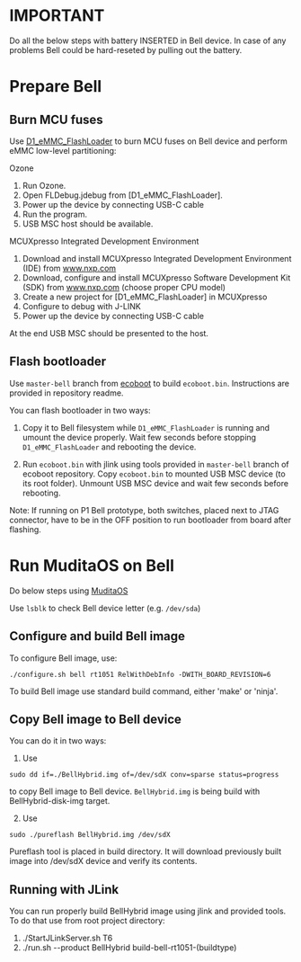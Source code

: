 # IMPORTANT

Do all the below steps with battery INSERTED in Bell device.
In case of any problems Bell could be hard-reseted by pulling out the battery.

# Prepare Bell

## Burn MCU fuses

Use [D1_eMMC_FlashLoader](https://github.com/mudita/D1_eMMC_FlashLoader/)
to burn MCU fuses on Bell device
and perform eMMC low-level partitioning:

Ozone

1. Run Ozone. 
2. Open FLDebug.jdebug from [D1_eMMC_FlashLoader].
3. Power up the device by connecting USB-C cable
4. Run the program. 
5. USB MSC host should be available. 

MCUXpresso Integrated Development Environment

1. Download and install MCUXpresso Integrated Development Environment (IDE) from www.nxp.com
2. Download, configure and install MCUXpresso Software Development Kit (SDK) from www.nxp.com (choose proper CPU model)
3. Create a new project for [D1_eMMC_FlashLoader] in MCUXpresso
4. Configure to debug with J-LINK
5. Power up the device by connecting USB-C cable

At the end USB MSC should be presented to the host.

## Flash bootloader

Use `master-bell` branch from [ecoboot](https://github.com/mudita/ecoboot/tree/master-bell) to build `ecoboot.bin`. Instructions are provided in repository readme.

You can flash bootloader in two ways:

1. Copy it to Bell filesystem while `D1_eMMC_FlashLoader` is running and umount the device properly. Wait few seconds before stopping `D1_eMMC_FlashLoader` and rebooting the device.

2. Run `ecoboot.bin` with jlink using tools provided in `master-bell` branch of ecoboot repository. Copy `ecoboot.bin` to mounted USB MSC device (to its root folder). Unmount USB MSC device and wait few seconds before rebooting.

Note:
If running on P1 Bell prototype, both switches, placed next to JTAG connector, have to be in the OFF position to run bootloader from board after flashing.

# Run MuditaOS on Bell

Do below steps using [MuditaOS](https://github.com/mudita/MuditaOS)

Use `lsblk` to check Bell device letter (e.g. `/dev/sda`)

## Configure and build Bell image

To configure Bell image, use:

`./configure.sh bell rt1051 RelWithDebInfo -DWITH_BOARD_REVISION=6`

To build Bell image use standard build command, either 'make' or 'ninja'.

## Copy Bell image to Bell device

You can do it in two ways:

1. Use 

`sudo dd if=./BellHybrid.img of=/dev/sdX conv=sparse status=progress`

to copy Bell image to Bell device. `BellHybrid.img` is being build with BellHybrid-disk-img target.

2. Use 

`sudo ./pureflash BellHybrid.img /dev/sdX`


Pureflash tool is placed in build directory. It will download previously built image into /dev/sdX device and verify its contents. 

## Running with JLink

You can run properly build BellHybrid image using jlink and provided tools.
To do that use from root project directory:

1. ./StartJLinkServer.sh T6
2. ./run.sh --product BellHybrid build-bell-rt1051-(buildtype)

